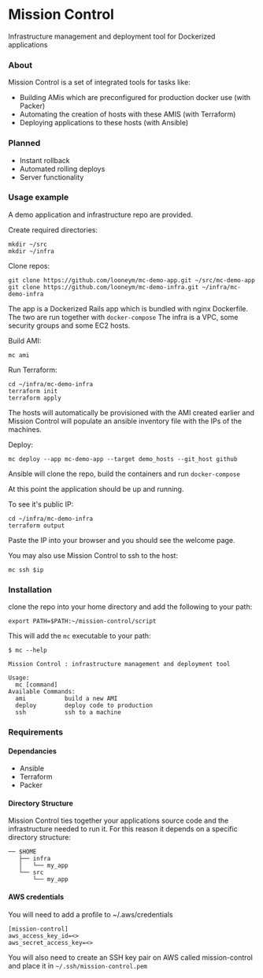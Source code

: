 # Mission Control

Infrastructure management and deployment tool for Dockerized applications

### About

Mission Control is a set of integrated tools for tasks like:
  - Building AMis which are preconfigured for production docker use (with Packer)
  - Automating the creation of hosts with these AMIS (with Terraform)
  - Deploying applications to these hosts (with Ansible) 

### Planned

- Instant rollback
- Automated rolling deploys
- Server functionality

### Usage example

A demo application and infrastructure repo are provided.

Create required directories:
```
mkdir ~/src
mkdir ~/infra
```

Clone repos:
```
git clone https://github.com/looneym/mc-demo-app.git ~/src/mc-demo-app
git clone https://github.com/looneym/mc-demo-infra.git ~/infra/mc-demo-infra
```

The app is a Dockerized Rails app which is bundled with nginx Dockerfile. The two are run together with `docker-compose`
The infra is a VPC, some security groups and some EC2 hosts.

Build AMI:
```
mc ami
```

Run Terraform:
```
cd ~/infra/mc-demo-infra
terraform init
terraform apply
```

The hosts will automatically be provisioned with the AMI created earlier and Mission Control will populate
an ansible inventory file with the IPs of the machines.

Deploy:
```
mc deploy --app mc-demo-app --target demo_hosts --git_host github

```

Ansible will clone the repo, build the containers and run `docker-compose`

At this point the application should be up and running. 

To see it's public IP:

```
cd ~/infra/mc-demo-infra
terraform output
```

Paste the IP into your browser and you should see the welcome page.

You may also use Mission Control to ssh to the host:

```
mc ssh $ip
```

### Installation

clone the repo into your home directory and add the following to your path:

`export PATH=$PATH:~/mission-control/script`

This will add the `mc` executable to your path:

```
$ mc --help

Mission Control : infrastructure management and deployment tool

Usage:
  mc [command]
Available Commands:
  ami           build a new AMI
  deploy        deploy code to production
  ssh           ssh to a machine
```

### Requirements


#### Dependancies 

- Ansible
- Terraform 
- Packer

#### Directory Structure 

Mission Control ties together your applications source code and the infrastructure needed to run it. 
For this reason it depends on a specific directory structure:


```
── $HOME
   ├── infra
   │   └── my_app
   └── src
       └── my_app
```

#### AWS credentials

You will need to add a profile to ~/.aws/credentials

```
[mission-control]
aws_access_key_id=<>
aws_secret_access_key=<>
```

You will also need to create an SSH key pair on AWS called mission-control and place it in `~/.ssh/mission-control.pem`


